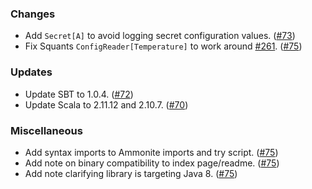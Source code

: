### Changes
- Add `Secret[A]` to avoid logging secret configuration values. ([#73](https://github.com/vlovgr/ciris/pull/73))
- Fix Squants `ConfigReader[Temperature]` to work around [#261](https://github.com/typelevel/squants/issues/261). ([#75](https://github.com/vlovgr/ciris/pull/75))

### Updates
- Update SBT to 1.0.4. ([#72](https://github.com/vlovgr/ciris/pull/72))
- Update Scala to 2.11.12 and 2.10.7. ([#70](https://github.com/vlovgr/ciris/pull/70))

### Miscellaneous
- Add syntax imports to Ammonite imports and try script. ([#75](https://github.com/vlovgr/ciris/pull/75))
- Add note on binary compatibility to index page/readme. ([#75](https://github.com/vlovgr/ciris/pull/75))
- Add note clarifying library is targeting Java 8. ([#75](https://github.com/vlovgr/ciris/pull/75))
